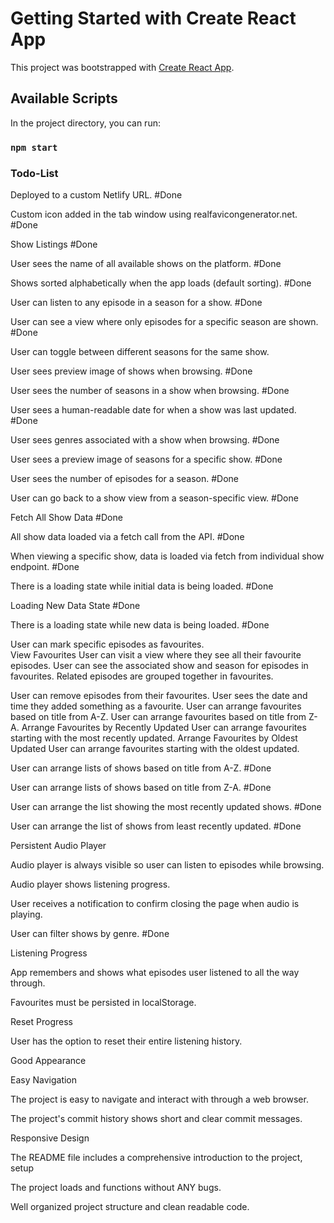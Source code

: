 # Getting Started with Create React App

This project was bootstrapped with [Create React App](https://github.com/facebook/create-react-app).

## Available Scripts

In the project directory, you can run:

### `npm start`


### Todo-List


Deployed to a custom Netlify URL. #Done

Custom icon added in the tab window using realfavicongenerator.net. #Done


 Show Listings #Done

User sees the name of all available shows on the platform. #Done

Shows sorted alphabetically when the app loads (default sorting).  #Done

User can listen to any episode in a season for a show.   #Done

User can see a view where only episodes for a specific season are shown.  #Done

User can toggle between different seasons for the same show. 

User sees preview image of shows when browsing. #Done


User sees the number of seasons in a show when browsing. #Done

User sees a human-readable date for when a show was last updated.  #Done


User sees genres associated with a show when browsing. #Done


User sees a preview image of seasons for a specific show. #Done

User sees the number of episodes for a season. #Done

User can go back to a show view from a season-specific view. #Done

 Fetch All Show Data #Done

All show data loaded via a fetch call from the API. #Done

When viewing a specific show, data is loaded via fetch from individual show endpoint. #Done


There is a loading state while initial data is being loaded. #Done


 Loading New Data State #Done

There is a loading state while new data is being loaded. #Done

User can mark specific episodes as favourites.  
 View Favourites
User can visit a view where they see all their favourite episodes.
User can see the associated show and season for episodes in favourites.
Related episodes are grouped together in favourites.

User can remove episodes from their favourites.
User sees the date and time they added something as a favourite.
User can arrange favourites based on title from A-Z.
User can arrange favourites based on title from Z-A.
Arrange Favourites by Recently Updated
User can arrange favourites starting with the most recently updated.
Arrange Favourites by Oldest Updated
User can arrange favourites starting with the oldest updated.


User can arrange lists of shows based on title from A-Z. #Done

User can arrange lists of shows based on title from Z-A.  #Done

User can arrange the list showing the most recently updated shows.   #Done

User can arrange the list of shows from least recently updated.    #Done

Persistent Audio Player

Audio player is always visible so user can listen to episodes while browsing.

Audio player shows listening progress.

User receives a notification to confirm closing the page when audio is playing.

User can filter shows by genre.  #Done


Listening Progress

App remembers and shows what episodes user listened to all the way through.

Favourites must be persisted in localStorage.

Reset Progress  

User has the option to reset their entire listening history.

Good Appearance

Easy Navigation

The project is easy to navigate and interact with through a web browser.

The project's commit history shows short and clear commit messages.

Responsive Design

The README file includes a comprehensive introduction to the project, setup 

The project loads and functions without ANY bugs.

Well organized project structure and clean readable code.